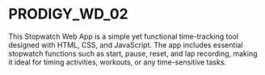 # PRODIGY_WD_02
This Stopwatch Web App is a simple yet functional time-tracking tool designed with HTML, CSS, and JavaScript. The app includes essential stopwatch functions such as start, pause, reset, and lap recording, making it ideal for timing activities, workouts, or any time-sensitive tasks.
